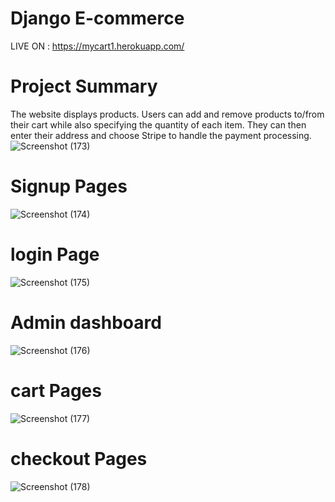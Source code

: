 # Django E-commerce
LIVE ON : https://mycart1.herokuapp.com/
# Project Summary
The website displays products. Users can add and remove products to/from their cart while also specifying the quantity of each item. They can then enter their address and choose Stripe to handle the payment processing.
![Screenshot (173)](https://user-images.githubusercontent.com/85088233/200908804-8d6f6e29-8ff9-4670-b189-c214ac26eff0.png)
# Signup Pages
![Screenshot (174)](https://user-images.githubusercontent.com/85088233/200909395-e71dcc28-22ab-4489-b5ea-08543bcb8ed9.png)
# login Page
![Screenshot (175)](https://user-images.githubusercontent.com/85088233/200909966-3376f689-19a0-4396-b644-eb66e6fb9c1c.png)
# Admin dashboard 
![Screenshot (176)](https://user-images.githubusercontent.com/85088233/200910905-40cf37ff-d196-47b3-8d3b-61953375632e.png)
# cart Pages
![Screenshot (177)](https://user-images.githubusercontent.com/85088233/200912567-a39473a6-1a29-4fd9-8ff3-abd816daae3a.png)
# checkout Pages
![Screenshot (178)](https://user-images.githubusercontent.com/85088233/200912667-3ab5a0a4-fbb5-4ccb-aa22-77d8090caf8a.png)



